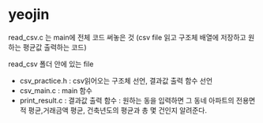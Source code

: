 # yeojin
read_csv.c 는 main에 전체 코드 써놓은 것 (csv file 읽고 구조체 배열에 저장하고 원하는 평균값 출력하는 코드)

read_csv 폴더 안에 있는 file
- csv_practice.h : csv읽어오는 구조체 선언, 결과값 출력 함수 선언
- csv_main.c : main 함수
- print_result.c : 결과값 출력 함수 : 원하는 동을 입력하면 그 동네 아파트의 전용면적 평균,거래금액 평균, 건축년도의 평균과 총 몇 건인지 알려준다.

